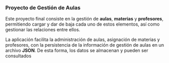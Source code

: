 <h3>Proyecto de Gestión de Aulas</h3>

<p>Este proyecto final consiste en la gestión de <strong>aulas</strong>, <strong>materias</strong> y <strong>profesores</strong>, permitiendo cargar y dar de baja cada uno de estos elementos, así como gestionar las relaciones entre ellos.</p>

<p>La aplicación facilita la administración de aulas, asignación de materias y profesores, con la persistencia de la información de gestión de aulas en un archivo <strong>JSON</strong>. De esta forma, los datos se almacenan y pueden ser consultados 
